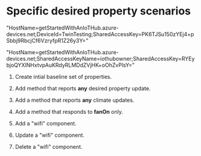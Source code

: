 # Specific desired property scenarios

"HostName=getStartedWithAnIoTHub.azure-devices.net;DeviceId=TwinTesting;SharedAccessKey=PK6TJSu150zYEj4+pSbbj9RbcjCf6VzryfpR1Z26y3Y="

"HostName=getStartedWithAnIoTHub.azure-devices.net;SharedAccessKeyName=iothubowner;SharedAccessKey=RYEybjoQYXlNHxtvpAuKRdyRLMDdZVjHK+oOhZvPlsY="

1. Create intial baseline set of properties.

2. Add method that reports **any** desired property update.

3. Add a method that reports **any** climate updates.

4. Add a method that responds to **fanOn** only.

5. Add a "wifi" component.

6. Update a "wifi" component.

7. Delete a "wifi" component.
